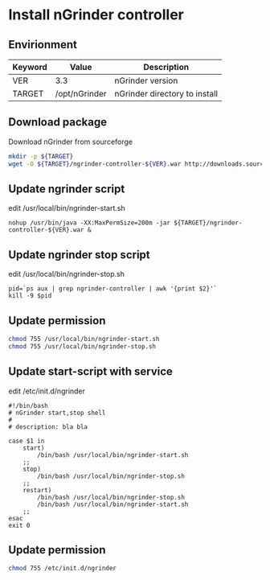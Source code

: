 # Install nGrinder controller

## Envirionment

Keyword     |   Value       | Description
----        |   ----        | ----
VER         | 3.3           | nGrinder version
TARGET      | /opt/nGrinder | nGrinder directory to install

## Download package

Download nGrinder from sourceforge

~~~bash
mkdir -p ${TARGET}
wget -O ${TARGET}/ngrinder-controller-${VER}.war http://downloads.sourceforge.net/project/ngrinder/ngrinder-3.3/ngrinder-controller-3.3.war?r=https%3A%2F%2Fsourceforge.net%2Fprojects%2Fngrinder%2Ffiles%2Fngrinder-3.3%2Fngrinder-controller-3.3.war%2Fdownload&ts=1455587749&use_mirror=jaist
~~~

## Update ngrinder script

edit /usr/local/bin/ngrinder-start.sh

~~~text
nohup /usr/bin/java -XX:MaxPermSize=200m -jar ${TARGET}/ngrinder-controller-${VER}.war &
~~~

## Update ngrinder stop script

edit /usr/local/bin/ngrinder-stop.sh

~~~text
pid=`ps aux | grep ngrinder-controller | awk '{print $2}'`
kill -9 $pid
~~~

## Update permission

~~~bash
chmod 755 /usr/local/bin/ngrinder-start.sh
chmod 755 /usr/local/bin/ngrinder-stop.sh
~~~

## Update start-script with service

edit /etc/init.d/ngrinder

~~~text
#!/bin/bash
# nGrinder start,stop shell
#
# description: bla bla

case $1 in
    start)
        /bin/bash /usr/local/bin/ngrinder-start.sh
    ;;
    stop)
        /bin/bash /usr/local/bin/ngrinder-stop.sh
    ;;
    restart)
        /bin/bash /usr/local/bin/ngrinder-stop.sh
        /bin/bash /usr/local/bin/ngrinder-start.sh
    ;;
esac
exit 0
~~~

## Update permission

~~~bash
chmod 755 /etc/init.d/ngrinder
~~~
